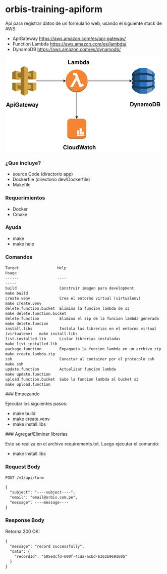 # orbis-training-apiform

Api para registrar datos de un formulario web, usando el siguiente stack de AWS:

- ApiGateway https://aws.amazon.com/es/api-gateway/
- Function Lambda https://aws.amazon.com/es/lambda/
- DynamoDB https://aws.amazon.com/es/dynamodb/

<img src="/doc/images/stack.png">

### ¿Que incluye?

* source Code (directorio app)
* Dockerfile (directorio dev/Dockerfile)
* Makefile

### Requerimientos

- Docker
- Cmake

### Ayuda

- make
- make help

### Comandos

```shell
Target                 Help                                                        Usage
------                 ----                                                        -----
build                   Construir imagen para development                          make build
create.venv             Crea el entorno virtual (virtualenv)                       make create.venv
delete.function.bucket  Elimina la funcion lambda de s3                            make delete.function.bucket
delete.function         Elimina el zip de la funcion lambda generada               make delete.funcion
install.libs            Instala las librerias en el entorno virtual (virtualenv)   make install.libs
list.installed.lib      Listar librerias instaladas                                make list.installed.lib
package.function        Empaqueta la funcion lambda en un archivo zip              make create.lambda.zip
ssh                     Conectar al container por el protocolo ssh                 make ssh
update.function         Actualizar funcion lambda                                  make update.function
upload.function.bucket  Sube la funcion lambda al bucket s3                        make upload.function
```

### Empezando

Ejecutar los siguientes pasos:
* make build
* make create.venv
* make install.libs

### Agregar/Eliminar librerias

Esto se realiza en el archivo requirements.txt. Luego ejecutar el comando:

* make install.libs

### Request Body

```shell
POST /v1/api/form
```

```shell
{
  "subject": "----subject----",
  "email": "email@orbis.com.pe",
  "message": ----message----
}
```

### Response Body

Retorna 200 OK:
```shell
{
  "message": "record successfully",
  "data": {
    "recordId": "b05edcfd-690f-4cda-acbd-b362b969160b"
  }
}
```